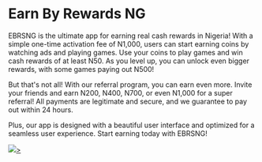 # Earn By Rewards NG

EBRSNG is the ultimate app for earning real cash rewards in Nigeria! With a simple one-time activation fee of N1,000, users can start earning coins by watching ads and playing games. Use your coins to play games and win cash rewards of at least N50. As you level up, you can unlock even bigger rewards, with some games paying out N500!

But that's not all! With our referral program, you can earn even more. Invite your friends and earn N200, N400, N700, or even N1,000 for a super referral! All payments are legitimate and secure, and we guarantee to pay out within 24 hours.

Plus, our app is designed with a beautiful user interface and optimized for a seamless user experience. Start earning today with EBRSNG!

<a href='https://play.google.com/store/apps/details?id=com.blackstackhub.ebrsng&hl=en-US&ah=WNIlRmUKRT1YYCEwY8gCKLCtK-k'>
<img src='https://cloud.githubusercontent.com/assets/5692567/10923351/6b688a92-8278-11e5-9973-8ffbf3c5cc52.png'/>>
</a>